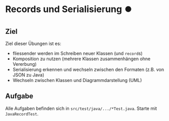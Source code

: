 # Records und Serialisierung ⏺️

## Ziel

Ziel dieser Übungen ist es:
- fliessender werden im Schreiben neuer Klassen (und `record`s)
- Komposition zu nutzen (mehrere Klassen zusammenhängen ohne Vererbung)
- Serialisierung erkennen und wechseln zwischen den Formaten (z.B. von JSON zu Java)
- Wechseln zwischen Klassen und Diagrammdarstellung (UML)

## Aufgabe

Alle Aufgaben befinden sich in `src/test/java/.../*Test.java`.
Starte mit `JavaRecordTest`.
